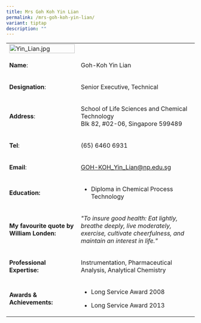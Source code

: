 ```yaml
---
title: Mrs Goh Koh Yin Lian
permalink: /mrs-goh-koh-yin-lian/
variant: tiptap
description: ""
---
```

<table>
<tbody>
<tr>
<td rowspan="1" colspan="1">
<div class="isomer-image-wrapper">
<img style="width: 100%" height="auto" width="100%" alt="Yin_Lian.jpg" src="https://graduation.np.edu.sg/staffdirectory/lsct/PublishingImages/Yin_Lian.jpg">
</div>
</td>
<td rowspan="1" colspan="1">
<p></p>
</td>
</tr>
<tr>
<td rowspan="1" colspan="1">
<p><strong>Name</strong>:&nbsp;&nbsp;&nbsp;&nbsp;&nbsp;&nbsp;&nbsp;&nbsp;&nbsp;&nbsp;&nbsp;&nbsp;&nbsp;&nbsp;&nbsp;&nbsp;&nbsp;&nbsp;&nbsp;&nbsp;&nbsp;&nbsp;&nbsp;&nbsp;&nbsp;</p>
</td>
<td rowspan="1" colspan="1">
<p>​Goh-Koh Yin Lian</p>
</td>
</tr>
<tr>
<td rowspan="1" colspan="1">
<p>​<strong>Designation</strong>:</p>
</td>
<td rowspan="1" colspan="1">
<p>Senior Executive, Technical​​</p>
</td>
</tr>
<tr>
<td rowspan="1" colspan="1">
<p><strong>Address</strong>: ​</p>
</td>
<td rowspan="1" colspan="1">
<p>School of Life Sciences and Chemical Technology
<br>Blk 82, #02-06, Singapore 599489​</p>
</td>
</tr>
<tr>
<td rowspan="1" colspan="1">
<p><strong>Tel</strong>: &nbsp;&nbsp;&nbsp; ​</p>
</td>
<td rowspan="1" colspan="1">
<p>(65) 6460 6931​</p>
</td>
</tr>
<tr>
<td rowspan="1" colspan="1">
<p><strong>Email</strong>: ​</p>
</td>
<td rowspan="1" colspan="1">
<p><a href="mailto:GOH-KOH_Yin_Lian@np.edu.sg" rel="noopener noreferrer nofollow" target="_blank">GOH-KOH_Yin_Lian@np.edu.sg</a>
</p>
</td>
</tr>
<tr>
<td rowspan="1" colspan="1">
<p><strong>Education:</strong>
</p>
</td>
<td rowspan="1" colspan="1">
<ul data-tight="true" class="tight">
<li>
<p>Diploma in Chemical Process Technology</p>
</li>
</ul>
</td>
</tr>
<tr>
<td rowspan="1" colspan="1">
<p><strong>My favourite quote by William Londen:</strong>
</p>
</td>
<td rowspan="1" colspan="1">
<p><em>"To insure good health: Eat lightly, breathe deeply, live moderately, exercise, cultivate cheerfulness, and maintain an interest in life."</em>&nbsp;&nbsp;</p>
</td>
</tr>
<tr>
<td rowspan="1" colspan="1">
<p><strong>Professional Expertise:</strong>
</p>
</td>
<td rowspan="1" colspan="1">
<p>Instrumentation, Pharmaceutical Analysis, Analytical Chemistry</p>
</td>
</tr>
<tr>
<td rowspan="1" colspan="1">
<p><strong>Awards &amp; Achievements​:</strong>
</p>
</td>
<td rowspan="1" colspan="1">
<ul data-tight="true" class="tight">
<li>
<p>​Long Service Award 2008</p>
</li>
<li>
<p>​Long Service Award 2013</p>
</li>
</ul>
</td>
</tr>
</tbody>
</table>
<p></p>